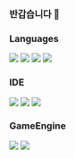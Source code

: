 ### 반갑습니다 👋

### Languages
<div>
<img src="https://img.shields.io/badge/C++-000000?style=flat-square&logo=cplusplus&logoColor=white"/>  
<img src="https://img.shields.io/badge/C%23-000000?style=flat-square&logo=csharp&logoColor=white"/>
<img src="https://img.shields.io/badge/JAVA-000000?style=flat-square&logo=OpenJDK&logoColor=white"/>
<img src="https://img.shields.io/badge/HTML-000000?style=flat-square&logo=html5&logoColor=white"/>
  
</div>

### IDE
<div>
<img src="https://img.shields.io/badge/Visual_Studio-000000?style=flat-square&logo=visualstudio&logoColor=white"/>
<img src="https://img.shields.io/badge/Visual_Studio_Code-000000?style=flat-square&logo=visualstudiocode&logoColor=white"/>
<img src="https://img.shields.io/badge/Node.js-000000?style=flat-square&logo=node.js&logoColor=white"/>
  
</div>

### GameEngine
<div>
<img src="https://img.shields.io/badge/Unity-000000?style=flat-square&logo=unity&logoColor=white"/>
<img src="https://img.shields.io/badge/Unreal_Engine-000000?style=flat-square&logo=unrealengine&logoColor=white"/>
</div>

